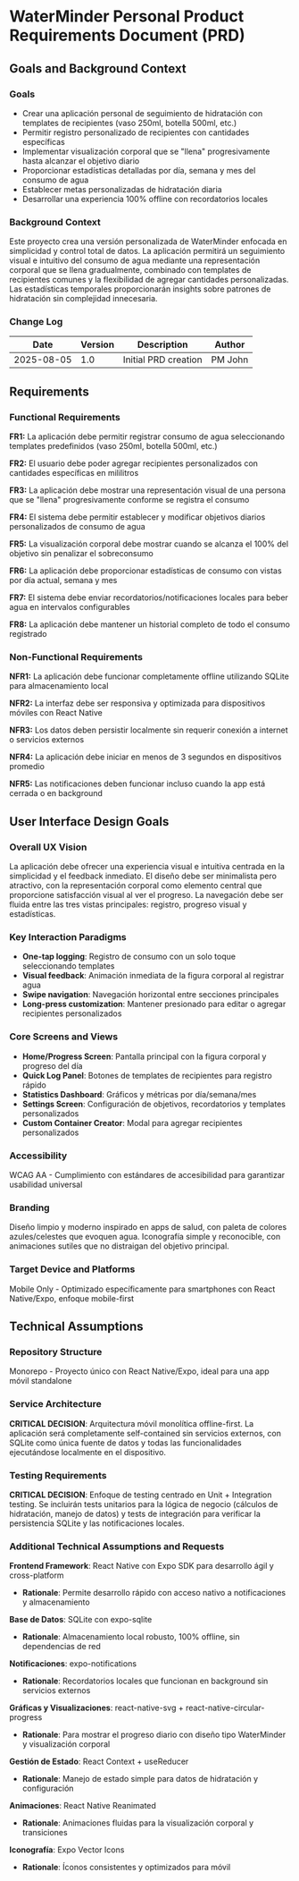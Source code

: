 # WaterMinder Personal Product Requirements Document (PRD)

## Goals and Background Context

### Goals
- Crear una aplicación personal de seguimiento de hidratación con templates de recipientes (vaso 250ml, botella 500ml, etc.)
- Permitir registro personalizado de recipientes con cantidades específicas
- Implementar visualización corporal que se "llena" progresivamente hasta alcanzar el objetivo diario
- Proporcionar estadísticas detalladas por día, semana y mes del consumo de agua
- Establecer metas personalizadas de hidratación diaria
- Desarrollar una experiencia 100% offline con recordatorios locales

### Background Context
Este proyecto crea una versión personalizada de WaterMinder enfocada en simplicidad y control total de datos. La aplicación permitirá un seguimiento visual e intuitivo del consumo de agua mediante una representación corporal que se llena gradualmente, combinado con templates de recipientes comunes y la flexibilidad de agregar cantidades personalizadas. Las estadísticas temporales proporcionarán insights sobre patrones de hidratación sin complejidad innecesaria.

### Change Log
| Date | Version | Description | Author |
|------|---------|-------------|---------|
| 2025-08-05 | 1.0 | Initial PRD creation | PM John |

## Requirements

### Functional Requirements

**FR1:** La aplicación debe permitir registrar consumo de agua seleccionando templates predefinidos (vaso 250ml, botella 500ml, etc.)

**FR2:** El usuario debe poder agregar recipientes personalizados con cantidades específicas en mililitros

**FR3:** La aplicación debe mostrar una representación visual de una persona que se "llena" progresivamente conforme se registra el consumo

**FR4:** El sistema debe permitir establecer y modificar objetivos diarios personalizados de consumo de agua

**FR5:** La visualización corporal debe mostrar cuando se alcanza el 100% del objetivo sin penalizar el sobreconsumo

**FR6:** La aplicación debe proporcionar estadísticas de consumo con vistas por día actual, semana y mes

**FR7:** El sistema debe enviar recordatorios/notificaciones locales para beber agua en intervalos configurables

**FR8:** La aplicación debe mantener un historial completo de todo el consumo registrado

### Non-Functional Requirements

**NFR1:** La aplicación debe funcionar completamente offline utilizando SQLite para almacenamiento local

**NFR2:** La interfaz debe ser responsiva y optimizada para dispositivos móviles con React Native

**NFR3:** Los datos deben persistir localmente sin requerir conexión a internet o servicios externos

**NFR4:** La aplicación debe iniciar en menos de 3 segundos en dispositivos promedio

**NFR5:** Las notificaciones deben funcionar incluso cuando la app está cerrada o en background

## User Interface Design Goals

### Overall UX Vision
La aplicación debe ofrecer una experiencia visual e intuitiva centrada en la simplicidad y el feedback inmediato. El diseño debe ser minimalista pero atractivo, con la representación corporal como elemento central que proporcione satisfacción visual al ver el progreso. La navegación debe ser fluida entre las tres vistas principales: registro, progreso visual y estadísticas.

### Key Interaction Paradigms
- **One-tap logging**: Registro de consumo con un solo toque seleccionando templates
- **Visual feedback**: Animación inmediata de la figura corporal al registrar agua
- **Swipe navigation**: Navegación horizontal entre secciones principales
- **Long-press customization**: Mantener presionado para editar o agregar recipientes personalizados

### Core Screens and Views
- **Home/Progress Screen**: Pantalla principal con la figura corporal y progreso del día
- **Quick Log Panel**: Botones de templates de recipientes para registro rápido
- **Statistics Dashboard**: Gráficos y métricas por día/semana/mes
- **Settings Screen**: Configuración de objetivos, recordatorios y templates personalizados
- **Custom Container Creator**: Modal para agregar recipientes personalizados

### Accessibility
WCAG AA - Cumplimiento con estándares de accesibilidad para garantizar usabilidad universal

### Branding
Diseño limpio y moderno inspirado en apps de salud, con paleta de colores azules/celestes que evoquen agua. Iconografía simple y reconocible, con animaciones sutiles que no distraigan del objetivo principal.

### Target Device and Platforms
Mobile Only - Optimizado específicamente para smartphones con React Native/Expo, enfoque mobile-first

## Technical Assumptions

### Repository Structure
Monorepo - Proyecto único con React Native/Expo, ideal para una app móvil standalone

### Service Architecture
**CRITICAL DECISION**: Arquitectura móvil monolítica offline-first. La aplicación será completamente self-contained sin servicios externos, con SQLite como única fuente de datos y todas las funcionalidades ejecutándose localmente en el dispositivo.

### Testing Requirements
**CRITICAL DECISION**: Enfoque de testing centrado en Unit + Integration testing. Se incluirán tests unitarios para la lógica de negocio (cálculos de hidratación, manejo de datos) y tests de integración para verificar la persistencia SQLite y las notificaciones locales.

### Additional Technical Assumptions and Requests

**Frontend Framework**: React Native con Expo SDK para desarrollo ágil y cross-platform
- **Rationale**: Permite desarrollo rápido con acceso nativo a notificaciones y almacenamiento

**Base de Datos**: SQLite con expo-sqlite
- **Rationale**: Almacenamiento local robusto, 100% offline, sin dependencias de red

**Notificaciones**: expo-notifications 
- **Rationale**: Recordatorios locales que funcionan en background sin servicios externos

**Gráficas y Visualizaciones**: react-native-svg + react-native-circular-progress
- **Rationale**: Para mostrar el progreso diario con diseño tipo WaterMinder y visualización corporal

**Gestión de Estado**: React Context + useReducer
- **Rationale**: Manejo de estado simple para datos de hidratación y configuración

**Animaciones**: React Native Reanimated
- **Rationale**: Animaciones fluidas para la visualización corporal y transiciones

**Iconografía**: Expo Vector Icons
- **Rationale**: Íconos consistentes y optimizados para móvil